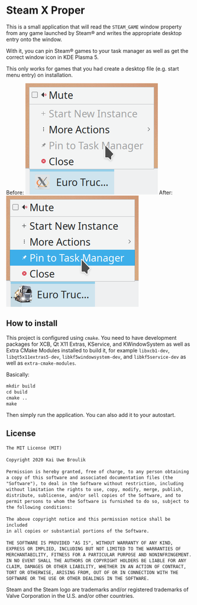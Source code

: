 # Steam X Proper

This is a small application that will read the `STEAM_GAME` window property from any game launched by Steam® and writes the appropriate desktop entry onto the window.

With it, you can pin Steam® games to your task manager as well as get the correct window icon in KDE Plasma 5.

This only works for games that you had create a desktop file (e.g. start menu entry) on installation.

Before:
![Screenshot of KDE Plasma's task manager showing a game context menu with no application icon and "Pin to task bar" grayed out"](screenshot_before.png?raw=true "Before")
After:
![Screenshot of KDE Plasma's task manager showing a game context menu with proper application icon and "Pin to task bar" hovered"](screenshot_after.png?raw=true "After")

## How to install

This project is configured using `cmake`.
You need to have development packages for XCB, Qt X11 Extras, KService, and KWindowSystem as well as Extra CMake Modules installed to build it, for example `libxcb1-dev`, `libqt5x11extras5-dev`, `libkf5windowsystem-dev`, and `libkf5service-dev` as well as `extra-cmake-modules`.

Basically:
```
mkdir build
cd build
cmake ..
make
```

Then simply run the application. You can also add it to your autostart.

## License

```
The MIT License (MIT)

Copyright 2020 Kai Uwe Broulik

Permission is hereby granted, free of charge, to any person obtaining
a copy of this software and associated documentation files (the
"Software"), to deal in the Software without restriction, including
without limitation the rights to use, copy, modify, merge, publish,
distribute, sublicense, and/or sell copies of the Software, and to
permit persons to whom the Software is furnished to do so, subject to
the following conditions:

The above copyright notice and this permission notice shall be included
in all copies or substantial portions of the Software.

THE SOFTWARE IS PROVIDED "AS IS", WITHOUT WARRANTY OF ANY KIND,
EXPRESS OR IMPLIED, INCLUDING BUT NOT LIMITED TO THE WARRANTIES OF
MERCHANTABILITY, FITNESS FOR A PARTICULAR PURPOSE AND NONINFRINGEMENT.
IN NO EVENT SHALL THE AUTHORS OR COPYRIGHT HOLDERS BE LIABLE FOR ANY
CLAIM, DAMAGES OR OTHER LIABILITY, WHETHER IN AN ACTION OF CONTRACT,
TORT OR OTHERWISE, ARISING FROM, OUT OF OR IN CONNECTION WITH THE
SOFTWARE OR THE USE OR OTHER DEALINGS IN THE SOFTWARE.
```

Steam and the Steam logo are trademarks and/or registered trademarks of Valve Corporation in the U.S. and/or other countries.
